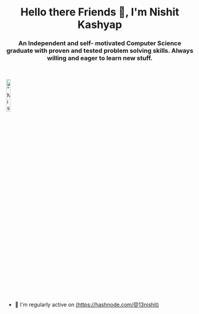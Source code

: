 <h1 align="center">Hello there Friends 👋, I'm Nishit Kashyap</h1> 
<h3 align="center">An Independent and self- motivated Computer Science graduate with proven and tested problem solving skills. Always willing and eager to learn new stuff. </h3>
<br>
<p align="left"> <img width="15%" src="<img src=”https://komarev.com/ghpvc/?username=Nishit123-git&label=Profile%20views&color=0e75b6&style=flat" alt=”Nishit123-git” /> </p>

- 📝 I'm regularly active  on [(https://hashnode.com/@13nishit)](https://hashnode.com/@13nishit)
